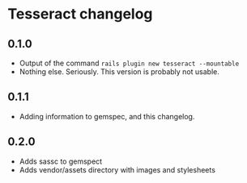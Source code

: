 # Tesseract changelog

## 0.1.0

* Output of the command `rails plugin new tesseract --mountable`
* Nothing else. Seriously. This version is probably not usable.

## 0.1.1

* Adding information to gemspec, and this changelog.

## 0.2.0

* Adds sassc to gemspect
* Adds vendor/assets directory with images and stylesheets
